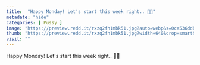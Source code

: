 ```yaml
---
title:  "Happy Monday! Let's start this week right.. 🦊💋"
metadate: "hide"
categories: [ Pussy ]
image: "https://preview.redd.it/rxzq2fh1mbk51.jpg?auto=webp&s=0ca536ddb52c60c93bb0a3dd1c83c874cdcf9ab5"
thumb: "https://preview.redd.it/rxzq2fh1mbk51.jpg?width=640&crop=smart&auto=webp&s=d444541884ebb212916267b35c47b8f7ecc50b61"
visit: ""
---
```

Happy Monday! Let's start this week right.. 🦊💋
